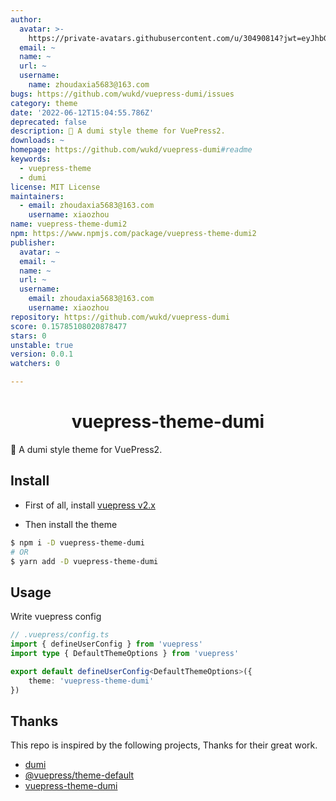 ```yaml
---
author:
  avatar: >-
    https://private-avatars.githubusercontent.com/u/30490814?jwt=eyJhbGciOiJIUzI1NiIsInR5cCI6IkpXVCJ9.eyJpc3MiOiJnaXRodWIuY29tIiwiYXVkIjoicmF3LmdpdGh1YnVzZXJjb250ZW50LmNvbSIsImtleSI6ImtleTEiLCJleHAiOjE3MzQ2NzMzODAsIm5iZiI6MTczNDY3MjE4MCwicGF0aCI6Ii91LzMwNDkwODE0In0.95pnH0J5VynrZ1GMH0QkYarjPdxZn1YeXrlgiSNJk4c&v=4
  email: ~
  name: ~
  url: ~
  username:
    name: zhoudaxia5683@163.com
bugs: https://github.com/wukd/vuepress-dumi/issues
category: theme
date: '2022-06-12T15:04:55.786Z'
deprecated: false
description: 📖 A dumi style theme for VuePress2.
downloads: ~
homepage: https://github.com/wukd/vuepress-dumi#readme
keywords:
  - vuepress-theme
  - dumi
license: MIT License
maintainers:
  - email: zhoudaxia5683@163.com
    username: xiaozhou
name: vuepress-theme-dumi2
npm: https://www.npmjs.com/package/vuepress-theme-dumi2
publisher:
  avatar: ~
  email: ~
  name: ~
  url: ~
  username:
    email: zhoudaxia5683@163.com
    username: xiaozhou
repository: https://github.com/wukd/vuepress-dumi
score: 0.15785108020878477
stars: 0
unstable: true
version: 0.0.1
watchers: 0

---
```


<h1 align="center">vuepress-theme-dumi</h1>

📖 A dumi style theme for VuePress2.


## Install

* First of all, install [vuepress v2.x](https://github.com/vuepress/vuepress-next)

* Then install the theme

```bash
$ npm i -D vuepress-theme-dumi
# OR
$ yarn add -D vuepress-theme-dumi
```

## Usage
Write vuepress config

```ts
// .vuepress/config.ts
import { defineUserConfig } from 'vuepress'
import type { DefaultThemeOptions } from 'vuepress'

export default defineUserConfig<DefaultThemeOptions>({
    theme: 'vuepress-theme-dumi'
})
```

## Thanks

This repo is inspired by the following projects, Thanks for their great work.

- [dumi](https://github.com/umijs/dumi)
- [@vuepress/theme-default](https://github.com/vuepress/vuepress-next/tree/main/packages/%40vuepress/theme-default)
- [vuepress-theme-dumi](https://github.com/OrekiSH/vuepress-dumi)